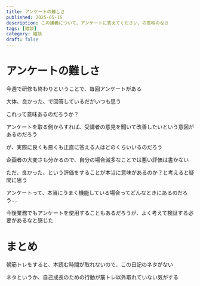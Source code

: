 ```yaml
---
title: アンケートの難しさ
published: 2025-05-15
description: この講義について、アンケートに答えてください、の意味のなさ
tags: [雑談]
category: 雑談
draft: false
---
```

# アンケートの難しさ

今週で研修も終わりということで、毎回アンケートがある

大体、良かった、で回答しているだがいつも思う

これって意味あるのだろうか？

アンケートを取る側からすれば、受講者の意見を聞いて改善したいという意図があるのだろう

が、実際に良くも悪くも正直に答える人はどのくらいいるのだろう

企画者の大変さも分かるので、自分の場合滅多なことでは悪い評価は書かない

ただ、良かった、という評価をすることが本当に意味があるのか？と考えると疑問に思う

アンケートって、本当にうまく機能している場合ってどんなときにあるのだろう....

今後業務でもアンケートを使用することもあるだろうが、よく考えて検証する必要があるなと感じた

# まとめ

朝筋トレをすると、本読む時間が取れないので、この日記のネタがない

ネタというか、自己成長のための行動が筋トレ以外取れていない気がする